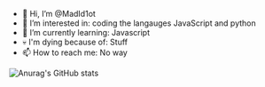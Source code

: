 - 👋 Hi, I’m @MadId1ot
- 👀 I’m interested in: coding the langauges JavaScript and python
- 🌱 I’m currently learning: Javascript
- 💀 I'm dying because of: Stuff
- 📫 How to reach me: No way
  
 ![Anurag's GitHub stats](https://github-readme-stats.vercel.app/api?username=MadId1ot&theme=graywhite&show_icons=true)
